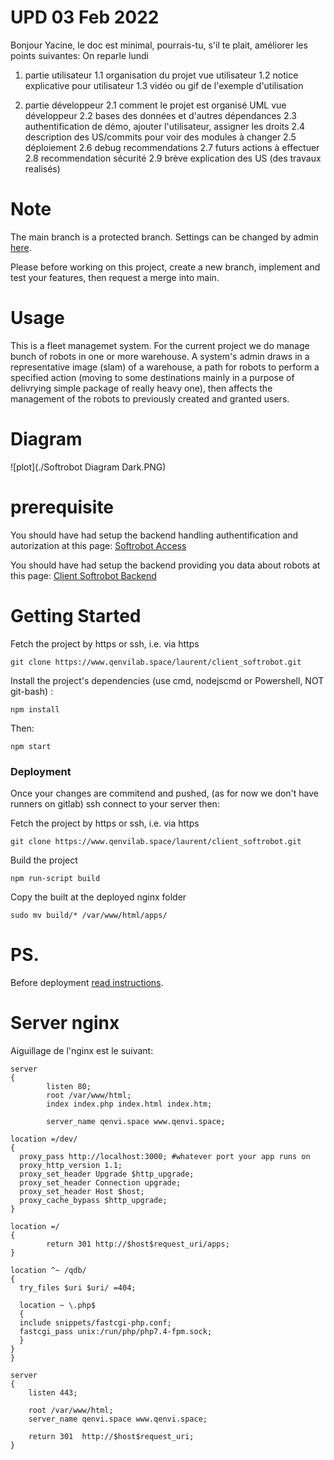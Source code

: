 # UPD 03 Feb 2022

Bonjour Yacine,
le doc est minimal,
pourrais-tu, s'il te plait, améliorer les points suivantes:
On reparle lundi

1. partie utilisateur
   1.1 organisation du projet vue utilisateur
   1.2 notice explicative pour utilisateur
   1.3 vidéo ou gif de l'exemple d'utilisation

2. partie développeur
   2.1 comment le projet est organisé UML vue développeur
   2.2 bases des données et d'autres dépendances
   2.3 authentification de démo, ajouter l'utilisateur, assigner les droits
   2.4 description des US/commits pour voir des modules à changer
   2.5 déploiement
   2.6 debug recommendations
   2.7 futurs actions à effectuer
   2.8 recommendation sécurité
   2.9 brève explication des US (des travaux realisés)

# Note

The main branch is a protected branch. Settings can be changed by admin [here](https://www.qenvilab.space/laurent/client_softrobot/-/settings/repository).

Please before working on this project, create a new branch, implement and test your features, then request a merge into main.

# Usage

This is a fleet managemet system. For the current project we do manage bunch of robots in one or more warehouse. A system's admin draws in a representative image (slam) of a warehouse, a path for robots to perform a specified action (moving to some destinations mainly in a purpose of delivrying simple package of really heavy one), then affects the management of the robots to previously created and granted users.

# Diagram

![plot](./Softrobot Diagram Dark.PNG)

# prerequisite

You should have had setup the backend handling authentification and autorization at this page: [Softrobot Access](https://www.qenvilab.space/yacine/softrobot_access)

You should have had setup the backend providing you data about robots at this page: [Client Softrobot Backend](https://www.qenvilab.space/laurent/client_softrobot_backend)

# Getting Started

Fetch the project by https or ssh, i.e. via https

```
git clone https://www.qenvilab.space/laurent/client_softrobot.git
```

Install the project's dependencies (use cmd, nodejscmd or Powershell, NOT git-bash) :

```
npm install
```

Then:

```
npm start
```

<!-- (celle ci est déja installé dans cette version) npm link ./third-party/react-filter-box -->

<!-- # Version developpemntale sur qenvi.space:3000

Démarrer le projet en local avec la commande suivante :

```
npm start
```

Application desormais disponible en locale:

```
http://qenvi.space:3000
```

verifiez, si le backend fonctionne pour autorisation et utilisation du logicielle. -->

### Deployment

<!-- For stagging and productioon state, this project has configuration allowing you to docker containerize it and link to a docker mongoDB container, the orchestration method then depends on you (swarm, kubbernets ...). -->

Once your changes are commitend and pushed, (as for now we don't have runners on gitlab) ssh connect to your server then:

Fetch the project by https or ssh, i.e. via https

```
git clone https://www.qenvilab.space/laurent/client_softrobot.git
```

Build the project

```
npm run-script build

```

Copy the built at the deployed nginx folder

```
sudo mv build/* /var/www/html/apps/
```

<!-- exactement à quoi cela ressemble pour l'état actuel (le 9 Septembre 2021):

```
debian@vps-7aa42d99 /var/www/html $ ls
apps  index.nginx-debian.html  old  qdb
debian@vps-7aa42d99 /var/www/html $ cd apps/
debian@vps-7aa42d99 /var/www/html/apps $ ls
asset-manifest.json  datalogs.csv  DTF_MANUEL.pdf  favicon.ico  icon.png  images  index.html  logo.png  manifest.json  robots.txt  static
debian@vps-7aa42d99 /var/www/html/apps $
```

Explications:

apps - application REACT statique
index.nginx-debian.html - page par default
old - dossier obsoletes à effacer
qdb - symbolic link to phpmyadmin -->

# PS.

Before deployment [read instructions](https://developer.mozilla.org/en-US/docs/Learn/Tools_and_testing/Understanding_client-side_tools/Deployment).

<!-- # qenvi.space:3000

```
debian@vps-7aa42d99:~/client_softrobot$ npm install

added 2034 packages, and audited 2289 packages in 35s

11 packages are looking for funding
  run `npm fund` for details

11 moderate severity vulnerabilities

To address issues that do not require attention, run:
  npm audit fix

To address all issues (including breaking changes), run:
  npm audit fix --force

Run `npm audit` for details.
npm notice
npm notice New minor version of npm available! 7.6.3 -> 7.20.0
npm notice Changelog: https://github.com/npm/cli/releases/tag/v7.20.0
npm notice Run npm install -g npm@7.20.0 to update!
npm notice

``` -->

# Server nginx

Aiguillage de l'nginx est le suivant:

```
server
{
        listen 80;
        root /var/www/html;
        index index.php index.html index.htm;

        server_name qenvi.space www.qenvi.space;

location =/dev/
{
  proxy_pass http://localhost:3000; #whatever port your app runs on
  proxy_http_version 1.1;
  proxy_set_header Upgrade $http_upgrade;
  proxy_set_header Connection upgrade;
  proxy_set_header Host $host;
  proxy_cache_bypass $http_upgrade;
}

location =/
{
		return 301 http://$host$request_uri/apps;
}

location ^~ /qdb/
{
  try_files $uri $uri/ =404;

  location ~ \.php$
  {
  include snippets/fastcgi-php.conf;
  fastcgi_pass unix:/run/php/php7.4-fpm.sock;
  }
}
}

server
{
    listen 443;

    root /var/www/html;
    server_name qenvi.space www.qenvi.space;

    return 301  http://$host$request_uri;
}

```

